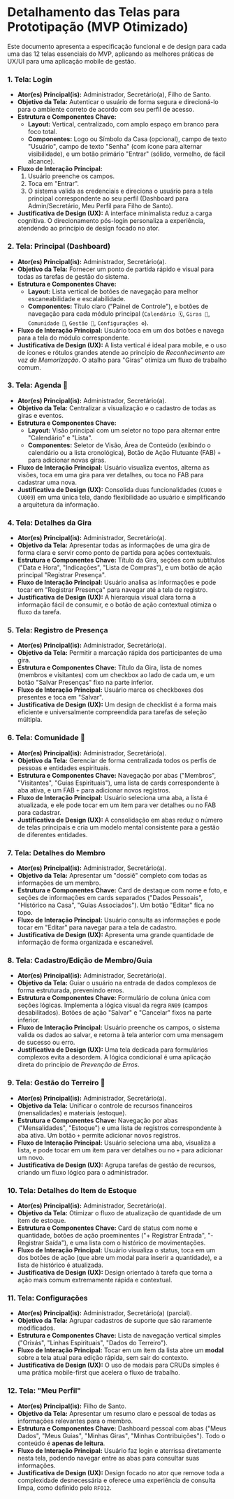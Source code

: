 # Detalhamento das Telas para Prototipação (MVP Otimizado)

Este documento apresenta a especificação funcional e de design para cada uma das 12 telas essenciais do MVP, aplicando as melhores práticas de UX/UI para uma aplicação mobile de gestão.

### 1. Tela: Login
* **Ator(es) Principal(is):** Administrador, Secretário(a), Filho de Santo.
* **Objetivo da Tela:** Autenticar o usuário de forma segura e direcioná-lo para o ambiente correto de acordo com seu perfil de acesso.
* **Estrutura e Componentes Chave:**
    * **Layout:** Vertical, centralizado, com amplo espaço em branco para foco total.
    * **Componentes:** Logo ou Símbolo da Casa (opcional), campo de texto "Usuário", campo de texto "Senha" (com ícone para alternar visibilidade), e um botão primário "Entrar" (sólido, vermelho, de fácil alcance).
* **Fluxo de Interação Principal:**
    1.  Usuário preenche os campos.
    2.  Toca em "Entrar".
    3.  O sistema valida as credenciais e direciona o usuário para a tela principal correspondente ao seu perfil (Dashboard para Admin/Secretário, Meu Perfil para Filho de Santo).
* **Justificativa de Design (UX):** A interface minimalista reduz a carga cognitiva. O direcionamento pós-login personaliza a experiência, atendendo ao princípio de design focado no ator.

### 2. Tela: Principal (Dashboard)
* **Ator(es) Principal(is):** Administrador, Secretário(a).
* **Objetivo da Tela:** Fornecer um ponto de partida rápido e visual para todas as tarefas de gestão do sistema.
* **Estrutura e Componentes Chave:**
    * **Layout:** Lista vertical de botões de navegação para melhor escaneabilidade e escalabilidade.
    * **Componentes:** Título claro ("Painel de Controle"), e botões de navegação para cada módulo principal (`Calendário 🗓️`, `Giras 🥁`, `Comunidade 🔱`, `Gestão 🌿`, `Configurações ⚙️`).
* **Fluxo de Interação Principal:** Usuário toca em um dos botões e navega para a tela do módulo correspondente.
* **Justificativa de Design (UX):** A lista vertical é ideal para mobile, e o uso de ícones e rótulos grandes atende ao princípio de *Reconhecimento em vez de Memorização*. O atalho para "Giras" otimiza um fluxo de trabalho comum.

### 3. Tela: Agenda 🥁
* **Ator(es) Principal(is):** Administrador, Secretário(a).
* **Objetivo da Tela:** Centralizar a visualização e o cadastro de todas as giras e eventos.
* **Estrutura e Componentes Chave:**
    * **Layout:** Visão principal com um seletor no topo para alternar entre "Calendário" e "Lista".
    * **Componentes:** Seletor de Visão, Área de Conteúdo (exibindo o calendário ou a lista cronológica), Botão de Ação Flutuante (FAB) `+` para adicionar novas giras.
* **Fluxo de Interação Principal:** Usuário visualiza eventos, alterna as visões, toca em uma gira para ver detalhes, ou toca no FAB para cadastrar uma nova.
* **Justificativa de Design (UX):** Consolida duas funcionalidades (`CU005` e `CU009`) em uma única tela, dando flexibilidade ao usuário e simplificando a arquitetura da informação.

### 4. Tela: Detalhes da Gira
* **Ator(es) Principal(is):** Administrador, Secretário(a).
* **Objetivo da Tela:** Apresentar todas as informações de uma gira de forma clara e servir como ponto de partida para ações contextuais.
* **Estrutura e Componentes Chave:** Título da Gira, seções com subtítulos ("Data e Hora", "Indicações", "Lista de Compras"), e um botão de ação principal "Registrar Presença".
* **Fluxo de Interação Principal:** Usuário analisa as informações e pode tocar em "Registrar Presença" para navegar até a tela de registro.
* **Justificativa de Design (UX):** A hierarquia visual clara torna a informação fácil de consumir, e o botão de ação contextual otimiza o fluxo da tarefa.

### 5. Tela: Registro de Presença
* **Ator(es) Principal(is):** Administrador, Secretário(a).
* **Objetivo da Tela:** Permitir a marcação rápida dos participantes de uma gira.
* **Estrutura e Componentes Chave:** Título da Gira, lista de nomes (membros e visitantes) com um checkbox ao lado de cada um, e um botão "Salvar Presenças" fixo na parte inferior.
* **Fluxo de Interação Principal:** Usuário marca os checkboxes dos presentes e toca em "Salvar".
* **Justificativa de Design (UX):** Um design de checklist é a forma mais eficiente e universalmente compreendida para tarefas de seleção múltipla.

### 6. Tela: Comunidade 🔱
* **Ator(es) Principal(is):** Administrador, Secretário(a).
* **Objetivo da Tela:** Gerenciar de forma centralizada todos os perfis de pessoas e entidades espirituais.
* **Estrutura e Componentes Chave:** Navegação por abas ("Membros", "Visitantes", "Guias Espirituais"), uma lista de cards correspondente à aba ativa, e um FAB `+` para adicionar novos registros.
* **Fluxo de Interação Principal:** Usuário seleciona uma aba, a lista é atualizada, e ele pode tocar em um item para ver detalhes ou no FAB para cadastrar.
* **Justificativa de Design (UX):** A consolidação em abas reduz o número de telas principais e cria um modelo mental consistente para a gestão de diferentes entidades.

### 7. Tela: Detalhes do Membro
* **Ator(es) Principal(is):** Administrador, Secretário(a).
* **Objetivo da Tela:** Apresentar um "dossiê" completo com todas as informações de um membro.
* **Estrutura e Componentes Chave:** Card de destaque com nome e foto, e seções de informações em cards separados ("Dados Pessoais", "Histórico na Casa", "Guias Associados"). Um botão "Editar" fica no topo.
* **Fluxo de Interação Principal:** Usuário consulta as informações e pode tocar em "Editar" para navegar para a tela de cadastro.
* **Justificativa de Design (UX):** Apresenta uma grande quantidade de informação de forma organizada e escaneável.

### 8. Tela: Cadastro/Edição de Membro/Guia
* **Ator(es) Principal(is):** Administrador, Secretário(a).
* **Objetivo da Tela:** Guiar o usuário na entrada de dados complexos de forma estruturada, prevenindo erros.
* **Estrutura e Componentes Chave:** Formulário de coluna única com seções lógicas. Implementa a lógica visual da regra `RN09` (campos desabilitados). Botões de ação "Salvar" e "Cancelar" fixos na parte inferior.
* **Fluxo de Interação Principal:** Usuário preenche os campos, o sistema valida os dados ao salvar, e retorna à tela anterior com uma mensagem de sucesso ou erro.
* **Justificativa de Design (UX):** Uma tela dedicada para formulários complexos evita a desordem. A lógica condicional é uma aplicação direta do princípio de *Prevenção de Erros*.

### 9. Tela: Gestão do Terreiro 🌿
* **Ator(es) Principal(is):** Administrador, Secretário(a).
* **Objetivo da Tela:** Unificar o controle de recursos financeiros (mensalidades) e materiais (estoque).
* **Estrutura e Componentes Chave:** Navegação por abas ("Mensalidades", "Estoque") e uma lista de registros correspondente à aba ativa. Um botão `+` permite adicionar novos registros.
* **Fluxo de Interação Principal:** Usuário seleciona uma aba, visualiza a lista, e pode tocar em um item para ver detalhes ou no `+` para adicionar um novo.
* **Justificativa de Design (UX):** Agrupa tarefas de gestão de recursos, criando um fluxo lógico para o administrador.

### 10. Tela: Detalhes do Item de Estoque
* **Ator(es) Principal(is):** Administrador, Secretário(a).
* **Objetivo da Tela:** Otimizar o fluxo de atualização de quantidade de um item de estoque.
* **Estrutura e Componentes Chave:** Card de status com nome e quantidade, botões de ação proeminentes ("+ Registrar Entrada", "- Registrar Saída"), e uma lista com o histórico de movimentações.
* **Fluxo de Interação Principal:** Usuário visualiza o status, toca em um dos botões de ação (que abre um modal para inserir a quantidade), e a lista de histórico é atualizada.
* **Justificativa de Design (UX):** Design orientado à tarefa que torna a ação mais comum extremamente rápida e contextual.

### 11. Tela: Configurações
* **Ator(es) Principal(is):** Administrador, Secretário(a) (parcial).
* **Objetivo da Tela:** Agrupar cadastros de suporte que são raramente modificados.
* **Estrutura e Componentes Chave:** Lista de navegação vertical simples ("Orixás", "Linhas Espirituais", "Dados do Terreiro").
* **Fluxo de Interação Principal:** Tocar em um item da lista abre um **modal** sobre a tela atual para edição rápida, sem sair do contexto.
* **Justificativa de Design (UX):** O uso de modais para CRUDs simples é uma prática mobile-first que acelera o fluxo de trabalho.

### 12. Tela: "Meu Perfil"
* **Ator(es) Principal(is):** Filho de Santo.
* **Objetivo da Tela:** Apresentar um resumo claro e pessoal de todas as informações relevantes para o membro.
* **Estrutura e Componentes Chave:** Dashboard pessoal com abas ("Meus Dados", "Meus Guias", "Minhas Giras", "Minhas Contribuições"). Todo o conteúdo é **apenas de leitura**.
* **Fluxo de Interação Principal:** Usuário faz login e aterrissa diretamente nesta tela, podendo navegar entre as abas para consultar suas informações.
* **Justificativa de Design (UX):** Design focado no ator que remove toda a complexidade desnecessária e oferece uma experiência de consulta limpa, como definido pelo `RF012`.